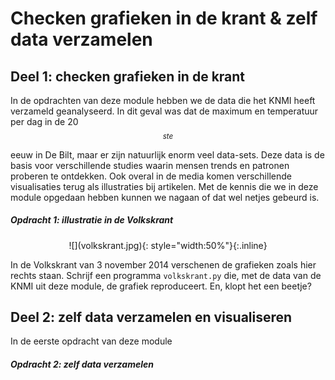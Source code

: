 # Checken grafieken in de krant & zelf data verzamelen


## Deel 1: checken grafieken in de krant

In de opdrachten van deze module hebben we de data die het KNMI heeft verzameld geanalyseerd. In dit geval was dat de maximum en temperatuur per dag in de 20$$^{ste}$$ eeuw in De Bilt, maar er zijn natuurlijk enorm veel data-sets. Deze data is de basis voor verschillende studies waarin mensen trends en patronen proberen te ontdekken. Ook overal in de media komen verschillende visualisaties terug als illustraties bij artikelen. Met de kennis die we in deze module opgedaan hebben kunnen we nagaan of dat wel netjes gebeurd is.

##### Opdracht 1: illustratie in de Volkskrant

<p align="center">
![](volkskrant.jpg){: style="width:50%"}{:.inline}
</p>

In de Volkskrant van 3 november 2014 verschenen de grafieken zoals hier rechts staan. 
Schrijf een programma `volkskrant.py` die, met de data van de KNMI uit deze module, de grafiek reproduceert. En, klopt het een beetje?


## Deel 2: zelf data verzamelen en visualiseren

In de eerste opdracht van deze module


##### Opdracht 2: zelf data verzamelen
